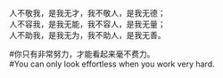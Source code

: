 人不敬我，是我无才，我不敬人，是我无德；<br/>
人不容我，是我无能，我不容人，是我无量；<br/>
人不助我，是我无为，我不助人，是我无善。<br/>

#你只有非常努力，才能看起来毫不费力。<br/>
#You can only look effortless when you work very hard.<br/>
